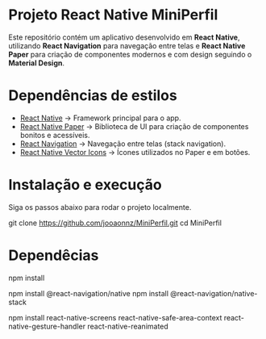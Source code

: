 # Projeto React Native MiniPerfil

Este repositório contém um aplicativo desenvolvido em **React Native**, utilizando **React Navigation** para navegação entre telas e **React Native Paper** para criação de componentes modernos e com design seguindo o **Material Design**.

# Dependências de estilos

- [React Native](https://reactnative.dev/) → Framework principal para o app.
- [React Native Paper](https://callstack.github.io/react-native-paper/) → Biblioteca de UI para criação de componentes bonitos e acessíveis.
- [React Navigation](https://reactnavigation.org/) → Navegação entre telas (stack navigation).
- [React Native Vector Icons](https://github.com/oblador/react-native-vector-icons) → Ícones utilizados no Paper e em botões.


#  Instalação e execução

Siga os passos abaixo para rodar o projeto localmente.

git clone https://github.com/jooaonnz/MiniPerfil.git
cd MiniPerfil

# Dependêcias

npm install

npm install @react-navigation/native
npm install @react-navigation/native-stack

npm install react-native-screens react-native-safe-area-context react-native-gesture-handler react-native-reanimated



